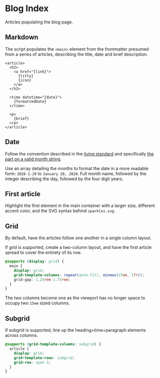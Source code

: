 # Blog Index

Articles populating the blog page.

## Markdown

The script populates the `<main>` element from the frontmatter presumed from a series of articles, describing the title, date and brief description.

```njk
<article>
  <h2>
    <a href="{link}">
      {title}
      {icon}
    </a>
  </h2>

  <time datetime="{date}">
    {formattedDate}
  </time>

  <p>
    {brief}
  </p>
</article>
```

## Date

Follow the convention described in the [living standard](https://html.spec.whatwg.org/multipage/text-level-semantics.html#the-time-element) and specifically [the part on a valid month string](https://html.spec.whatwg.org/multipage/common-microsyntaxes.html#valid-month-string).

Use an array detailing the months to format the date in a more readable form: `2020-1-20` to `January 20, 2020`. Full month name, followed by the integer describing the day, followed by the four digit years.

## First article

Highlight the first element in the main container with a larger size, different accent color, and the SVG syntax behind `sparkles.svg`.

## Grid

By default, have the articles follow one another in a single column layout.

If grid is supported, create a two-column layout, and have the first article spread to cover the entirety of its row.

```css
@supports (display: grid) {
  main {
    display: grid;
    grid-template-columns: repeat(auto-fill, minmax(15em, 1fr));
    grid-gap: 1.25rem 1.75rem;
  }
}
```

The two columns become one as the viewport has no longer space to occupy two `15em` sized columns.

## Subgrid

If subgrid is supported, line up the heading+time+paragraph elements across columns.

```css
@supports (grid-template-columns: subgrid) {
  article {
    display: grid;
    grid-template-rows: subgrid;
    grid-row: span 3;
  }
}
```
